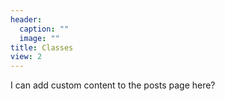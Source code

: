 ```yaml
---
header:
  caption: ""
  image: ""
title: Classes
view: 2
---
```


I can add custom content to the posts page here?
